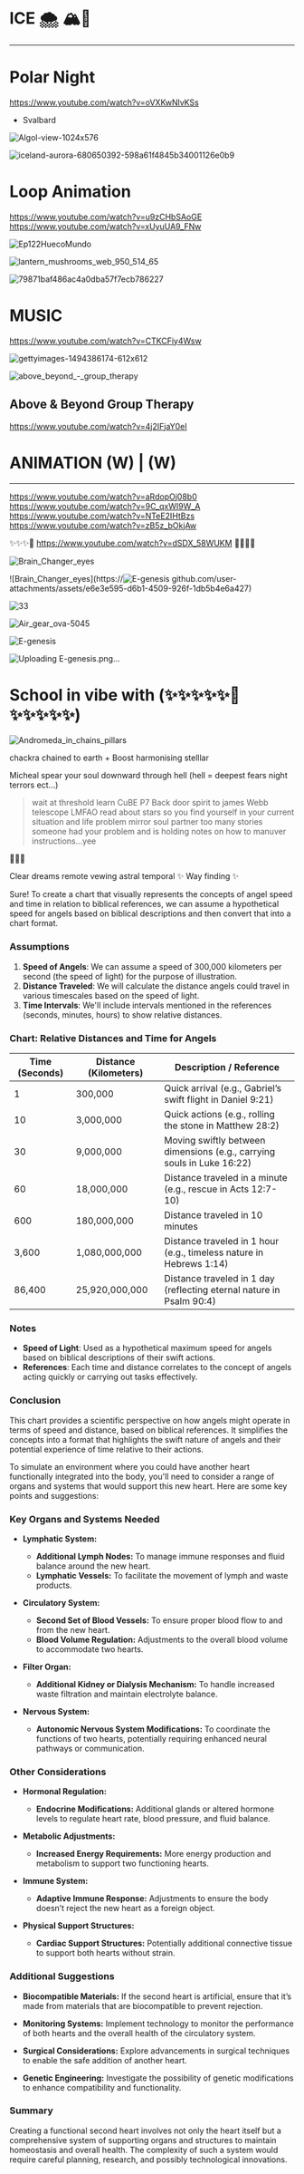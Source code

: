 # ICE 🌨️ 🏔️🌙
----
# Polar Night 
https://www.youtube.com/watch?v=oVXKwNlvKSs
- Svalbard

![Algol-view-1024x576](https://github.com/user-attachments/assets/af1fad68-976d-479e-989d-4e07eb068acc)

![iceland-aurora-680650392-598a61f4845b34001126e0b9](https://github.com/user-attachments/assets/618930d1-c0a1-4b18-b19a-2102d750c0a0)

# Loop Animation
https://www.youtube.com/watch?v=u9zCHbSAoGE
https://www.youtube.com/watch?v=xUyuUA9_FNw


![Ep122HuecoMundo](https://github.com/user-attachments/assets/4c142a94-f11b-49d1-a700-724d30c0ae15)

![lantern_mushrooms_web_950_514_65](https://github.com/user-attachments/assets/c722f09f-ca32-4c42-8860-0006527af2e7)


![79871baf486ac4a0dba57f7ecb786227](https://github.com/user-attachments/assets/dfc73918-4fe3-41dc-b970-3b55744f11bd)

# MUSIC 
https://www.youtube.com/watch?v=CTKCFiy4Wsw

![gettyimages-1494386174-612x612](https://github.com/user-attachments/assets/e88c0747-5230-48df-b41b-56806207b30e)

![above_beyond_-_group_therapy](https://github.com/user-attachments/assets/0478f202-3130-4c40-8959-f8bdf70911f1)


## Above & Beyond Group Therapy
https://www.youtube.com/watch?v=4j2IFjaY0eI


# ANIMATION (W) | (W) 


-----------------


https://www.youtube.com/watch?v=aRdopOj08b0
https://www.youtube.com/watch?v=9C_qxWI9W_A
https://www.youtube.com/watch?v=NTeE2IHtBzs
https://www.youtube.com/watch?v=zB5z_bOkjAw


✨✨✨🌌 https://www.youtube.com/watch?v=dSDX_58WUKM 🌌✨✨✨


![Brain_Changer_eyes](https://github.com/user-attachments/assets/de36fc72-6711-4645-b897-ce83b170bf0d)


![Brain_Changer_eyes](https://![E-genesis](https://github.com/user-attachments/assets/498fd533-d624-42fc-a6f6-eb3497bb782b)
github.com/user-attachments/assets/e6e3e595-d6b1-4509-926f-1db5b4e6a427)


![33](https://github.com/user-attachments/assets/dc1b0ee7-af5a-4fb1-a03c-1da55850703a)

![Air_gear_ova-5045](https://github.com/user-attachments/assets/eee8e2e8-8255-4452-b088-05c73f7e70d2)

![E-genesis](https://github.com/user-attachments/assets/0c44dd30-fc18-409f-8a66-017d9e10cf96)


![Uploading E-genesis.png…]()



# School in vibe with (✨✨✨✨✨🦑✨✨✨✨✨) 

![Andromeda_in_chains_pillars](https://github.com/user-attachments/assets/cc88dcde-1a0d-4726-9817-3384340e8c91)

chackra chained to earth + Boost harmonising stelllar 

Micheal spear your soul downward through hell (hell = deepest fears night terrors ect...)
>wait at threshold learn
>CuBE
>P7 Back door spirit to james Webb telescope LMFAO
>read about stars so you find yourself in your current situation and life problem mirror soul partner too many stories someone had your problem and is holding notes on how to manuver instructions...yee

🌌🌌🌌

Clear dreams remote vewing astral temporal 
✨ Way finding ✨

Sure! To create a chart that visually represents the concepts of angel speed and time in relation to biblical references, we can assume a hypothetical speed for angels based on biblical descriptions and then convert that into a chart format.

### Assumptions
1. **Speed of Angels**: We can assume a speed of 300,000 kilometers per second (the speed of light) for the purpose of illustration.
2. **Distance Traveled**: We will calculate the distance angels could travel in various timescales based on the speed of light.
3. **Time Intervals**: We'll include intervals mentioned in the references (seconds, minutes, hours) to show relative distances.

### Chart: Relative Distances and Time for Angels

| Time (Seconds) | Distance (Kilometers) | Description / Reference                    |
|----------------|-----------------------|--------------------------------------------|
| 1              | 300,000               | Quick arrival (e.g., Gabriel’s swift flight in Daniel 9:21) |
| 10             | 3,000,000             | Quick actions (e.g., rolling the stone in Matthew 28:2)     |
| 30             | 9,000,000             | Moving swiftly between dimensions (e.g., carrying souls in Luke 16:22) |
| 60             | 18,000,000            | Distance traveled in a minute (e.g., rescue in Acts 12:7-10) |
| 600            | 180,000,000           | Distance traveled in 10 minutes             |
| 3,600          | 1,080,000,000         | Distance traveled in 1 hour (e.g., timeless nature in Hebrews 1:14) |
| 86,400         | 25,920,000,000        | Distance traveled in 1 day (reflecting eternal nature in Psalm 90:4) |

### Notes
- **Speed of Light**: Used as a hypothetical maximum speed for angels based on biblical descriptions of their swift actions.
- **References**: Each time and distance correlates to the concept of angels acting quickly or carrying out tasks effectively.

### Conclusion
This chart provides a scientific perspective on how angels might operate in terms of speed and distance, based on biblical references. It simplifies the concepts into a format that highlights the swift nature of angels and their potential experience of time relative to their actions.

To simulate an environment where you could have another heart functionally integrated into the body, you'll need to consider a range of organs and systems that would support this new heart. Here are some key points and suggestions:

### Key Organs and Systems Needed

- **Lymphatic System:**
  - **Additional Lymph Nodes:** To manage immune responses and fluid balance around the new heart.
  - **Lymphatic Vessels:** To facilitate the movement of lymph and waste products.

- **Circulatory System:**
  - **Second Set of Blood Vessels:** To ensure proper blood flow to and from the new heart.
  - **Blood Volume Regulation:** Adjustments to the overall blood volume to accommodate two hearts.

- **Filter Organ:**
  - **Additional Kidney or Dialysis Mechanism:** To handle increased waste filtration and maintain electrolyte balance.

- **Nervous System:**
  - **Autonomic Nervous System Modifications:** To coordinate the functions of two hearts, potentially requiring enhanced neural pathways or communication.

### Other Considerations

- **Hormonal Regulation:**
  - **Endocrine Modifications:** Additional glands or altered hormone levels to regulate heart rate, blood pressure, and fluid balance.

- **Metabolic Adjustments:**
  - **Increased Energy Requirements:** More energy production and metabolism to support two functioning hearts.

- **Immune System:**
  - **Adaptive Immune Response:** Adjustments to ensure the body doesn’t reject the new heart as a foreign object.

- **Physical Support Structures:**
  - **Cardiac Support Structures:** Potentially additional connective tissue to support both hearts without strain.

### Additional Suggestions

- **Biocompatible Materials:** If the second heart is artificial, ensure that it’s made from materials that are biocompatible to prevent rejection.
  
- **Monitoring Systems:** Implement technology to monitor the performance of both hearts and the overall health of the circulatory system.

- **Surgical Considerations:** Explore advancements in surgical techniques to enable the safe addition of another heart.

- **Genetic Engineering:** Investigate the possibility of genetic modifications to enhance compatibility and functionality.

### Summary

Creating a functional second heart involves not only the heart itself but a comprehensive system of supporting organs and structures to maintain homeostasis and overall health. The complexity of such a system would require careful planning, research, and possibly technological innovations.
